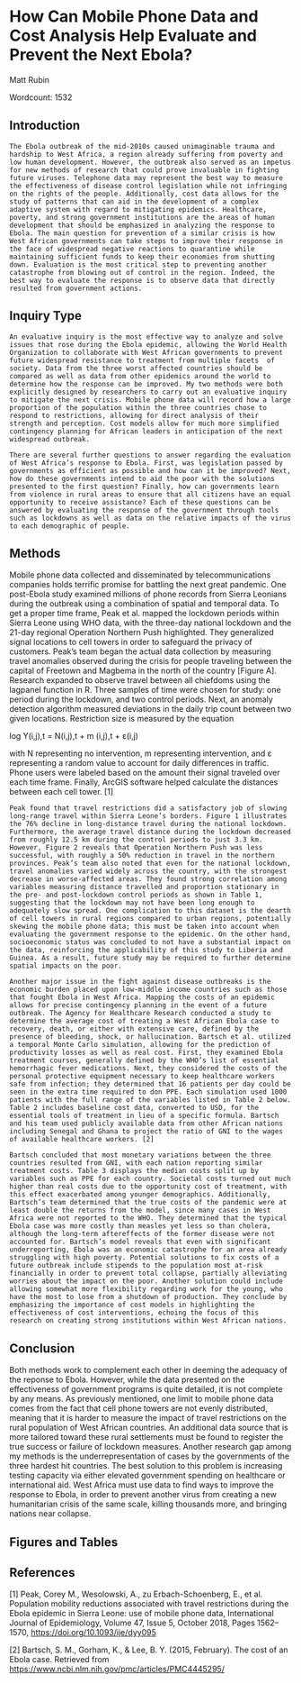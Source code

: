 # How Can Mobile Phone Data and Cost Analysis Help Evaluate and Prevent the Next Ebola?
Matt Rubin

Wordcount: 1532

## Introduction
	The Ebola outbreak of the mid-2010s caused unimaginable trauma and hardship to West Africa, a region already suffering from poverty and low human development. However, the outbreak also served as an impetus for new methods of research that could prove invaluable in fighting future viruses. Telephone data may represent the best way to measure the effectiveness of disease control legislation while not infringing on the rights of the people. Additionally, cost data allows for the study of patterns that can aid in the development of a complex adaptive system with regard to mitigating epidemics. Healthcare, poverty, and strong government institutions are the areas of human development that should be emphasized in analyzing the response to Ebola. The main question for prevention of a similar crisis is how West African governments can take steps to improve their response in the face of widespread negative reactions to quarantine while maintaining sufficient funds to keep their economies from shutting down. Evaluation is the most critical step to preventing another catastrophe from blowing out of control in the region. Indeed, the best way to evaluate the response is to observe data that directly resulted from government actions.
	
## Inquiry Type	
	An evaluative inquiry is the most effective way to analyze and solve issues that rose during the Ebola epidemic, allowing the World Health Organization to collaborate with West African governments to prevent future widespread resistance to treatment from multiple facets  of society. Data from the three worst affected countries should be compared as well as data from other epidemics around the world to determine how the response can be improved. My two methods were both explicitly designed by researchers to carry out an evaluative inquiry to mitigate the next crisis. Mobile phone data will record how a large proportion of the population within the three countries chose to respond to restrictions, allowing for direct analysis of their strength and perception. Cost models allow for much more simplified contingency planning for African leaders in anticipation of the next widespread outbreak.
  
	There are several further questions to answer regarding the evaluation of West Africa’s response to Ebola. First, was legislation passed by governments as efficient as possible and how can it be improved? Next, how do these governments intend to aid the poor with the solutions presented to the first question? Finally, how can governments learn from violence in rural areas to ensure that all citizens have an equal opportunity to receive assistance? Each of these questions can be answered by evaluating the response of the government through tools such as lockdowns as well as data on the relative impacts of the virus to each demographic of people.
  
## Methods
  Mobile phone data collected and disseminated by telecommunications companies holds terrific promise for battling the next great pandemic. One post-Ebola study examined millions of phone records from Sierra Leonians during the outbreak using a combination of spatial and temporal data. To get a proper time frame, Peak et al. mapped the lockdown periods within Sierra Leone using WHO data, with the three-day national lockdown and the 21-day regional Operation Northern Push highlighted. They generalized signal locations to cell towers in order to safeguard the privacy of customers. Peak’s team began the actual data collection by measuring travel anomalies observed during the crisis for people traveling between the capital of Freetown and Magbema in the north of the country [Figure A]. Research expanded to observe travel between all chiefdoms using the lagpanel function in R. Three samples of time were chosen for study: one period during the lockdown, and two control periods. Next, an anomaly detection algorithm measured deviations in the daily trip count between two given locations. Restriction size is measured by the equation

log Y(i,j),t = N(i,j),t + m (i,j),t + ε(i,j)

with N representing no intervention, m representing intervention, and ε representing a random value to account for daily differences in traffic. Phone users were labeled based on the amount their signal traveled over each time frame. Finally, ArcGIS software helped calculate the distances between each cell tower. [1]

	Peak found that travel restrictions did a satisfactory job of slowing long-range travel within Sierra Leone’s borders. Figure 1 illustrates the 76% decline in long-distance travel during the national lockdown. Furthermore, the average travel distance during the lockdown decreased from roughly 12.5 km during the control periods to just 3.3 km. However, Figure 2 reveals that Operation Northern Push was less successful, with roughly a 50% reduction in travel in the northern provinces. Peak’s team also noted that even for the national lockdown, travel anomalies varied widely across the country, with the strongest decrease in worse-affected areas. They found strong correlation among variables measuring distance travelled and proportion stationary in the pre- and post-lockdown control periods as shown in Table 1, suggesting that the lockdown may not have been long enough to adequately slow spread. One complication to this dataset is the dearth of cell towers in rural regions compared to urban regions, potentially skewing the mobile phone data; this must be taken into account when evaluating the government response to the epidemic. On the other hand, socioeconomic status was concluded to not have a substantial impact on the data, reinforcing the applicability of this study to Liberia and Guinea. As a result, future study may be required to further determine spatial impacts on the poor.
  
	Another major issue in the fight against disease outbreaks is the economic burden placed upon low-middle income countries such as those that fought Ebola in West Africa. Mapping the costs of an epidemic allows for precise contingency planning in the event of a future outbreak. The Agency for Healthcare Research conducted a study to determine the average cost of treating a West African Ebola case to recovery, death, or either with extensive care, defined by the presence of bleeding, shock, or hallucination. Bartsch et al. utilized a temporal Monte Carlo simulation, allowing for the prediction of productivity losses as well as real cost. First, they examined Ebola treatment courses, generally defined by the WHO’s list of essential hemorrhagic fever medications. Next, they considered the costs of the personal protective equipment necessary to keep healthcare workers safe from infection; they determined that 16 patients per day could be seen in the extra time required to don PPE. Each simulation used 1000 patients with the full range of the variables listed in Table 2 below. Table 2 includes baseline cost data, converted to USD, for the essential tools of treatment in lieu of a specific formula. Bartsch and his team used publicly available data from other African nations including Senegal and Ghana to project the ratio of GNI to the wages of available healthcare workers. [2]
  
	Bartsch concluded that most monetary variations between the three countries resulted from GNI, with each nation reporting similar treatment costs. Table 3 displays the median costs split up by variables such as PPE for each country. Societal costs turned out much higher than real costs due to the opportunity cost of treatment, with this effect exacerbated among younger demographics. Additionally, Bartsch’s team determined that the true costs of the pandemic were at least double the returns from the model, since many cases in West Africa were not reported to the WHO. They determined that the typical Ebola case was more costly than measles yet less so than cholera, although the long-term aftereffects of the former disease were not accounted for. Bartsch’s model reveals that even with significant underreporting, Ebola was an economic catastrophe for an area already struggling with high poverty. Potential solutions to fix costs of a future outbreak include stipends to the population most at-risk financially in order to prevent total collapse, partially alleviating worries about the impact on the poor. Another solution could include allowing somewhat more flexibility regarding work for the young, who have the most to lose from a shutdown of production. They conclude by emphasizing the importance of cost models in highlighting the effectiveness of cost interventions, echoing the focus of this research on creating strong institutions within West African nations.

## Conclusion
  Both methods work to complement each other in deeming the adequacy of the reponse to Ebola. However, while the data presented on the effectiveness of government programs is quite detailed, it is not complete by any means. As previously mentioned, one limit to mobile phone data comes from the fact that cell phone towers are not evenly distributed, meaning that it is harder to measure the impact of travel restrictions on the rural population of West African countries. An additional data source that is more tailored toward these rural settlements must be found to register the true success or failure of lockdown measures. Another research gap among my methods is the underrepresentation of cases by the governments of the three hardest hit countries. The best solution to this problem is increasing testing capacity via either elevated government spending on healthcare or international aid. West Africa must use data to find ways to improve the response to Ebola, in order to prevent another virus from creating a new humanitarian crisis of the same scale, killing thousands more, and bringing nations near collapse.
  
## Figures and Tables

## References
[1] Peak, Corey M., Wesolowski, A., zu Erbach-Schoenberg, E., et al. Population mobility reductions associated with travel restrictions during the Ebola epidemic in Sierra Leone: use of mobile phone data, International Journal of Epidemiology, Volume 47, Issue 5, October 2018, Pages 1562–1570, https://doi.org/10.1093/ije/dyy095

[2] Bartsch, S. M., Gorham, K., & Lee, B. Y. (2015, February). The cost of an Ebola case. Retrieved from https://www.ncbi.nlm.nih.gov/pmc/articles/PMC4445295/


